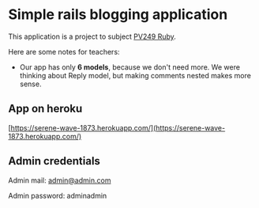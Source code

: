 # Simple rails blogging application 

This application is a project to subject [PV249 Ruby](https://is.muni.cz/predmet/fi/podzim2015PV249).

Here are some notes for teachers:

* Our app has only __6 models__, because we don't need more. We were thinking about Reply model, but making comments nested makes more sense.

## App on heroku
[https://serene-wave-1873.herokuapp.com/](https://serene-wave-1873.herokuapp.com/)

## Admin credentials
Admin mail: admin@admin.com

Admin password: adminadmin

